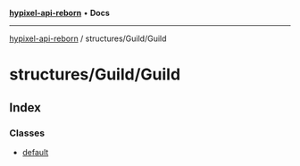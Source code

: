 [**hypixel-api-reborn**](../../../README.md) • **Docs**

***

[hypixel-api-reborn](../../../modules.md) / structures/Guild/Guild

# structures/Guild/Guild

## Index

### Classes

- [default](classes/default.md)

